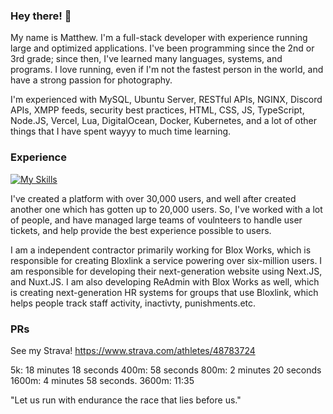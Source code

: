 ### Hey there! 👋

My name is Matthew. I'm a full-stack developer with experience running large and optimized applications. I've been programming since the 2nd or 3rd grade; since then, I've learned many languages, systems, and programs. I love running, even if I'm not the fastest person in the world, and have a strong passion for photography.
  
I'm experienced with MySQL, Ubuntu Server, RESTful APIs, NGINX, Discord APIs, XMPP feeds, security best practices, HTML, CSS, JS, TypeScript, Node.JS, Vercel, Lua, DigitalOcean, Docker, Kubernetes, and a lot of other things that I have spent wayyy to much time learning.
  
### Experience

[![My Skills](https://skillicons.dev/icons?i=cloudflare,css,docker,html,js,kubernetes,linux,lua,mongodb,mysql,nextjs,nginx,nodejs,react,redis,tailwind,vscode,workers)](https://skillicons.dev)

I've created a platform with over 30,000 users, and well after created another one which has gotten up to 20,000 users. So, I've worked with a lot of people, and have managed large teams of voulnteers to handle user tickets, and help provide the best experience possible to users.

I am a independent contractor primarily working for Blox Works, which is responsible for creating Bloxlink a service powering over six-million users. I am responsible for developing their next-generation website using Next.JS, and Nuxt.JS. I am also developing ReAdmin with Blox Works as well, which is creating next-generation HR systems for groups that use Bloxlink, which helps people track staff activity, inactivty, punishments.etc.

### PRs

See my Strava! https://www.strava.com/athletes/48783724

5k: 18 minutes 18 seconds
400m: 58 seconds
800m: 2 minutes 20 seconds
1600m: 4 minutes 58 seconds.
3600m: 11:35

"Let us run with endurance the race that lies before us."
